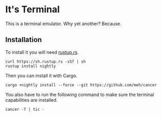 It's Terminal
=============
This is a terminal emulator. Why yet another? Because.

Installation
------------
To install it you will need [rustup.rs](https://rustup.rs).

```shell
curl https://sh.rustup.rs -sSf | sh
rustup install nightly
```

Then you can install it with Cargo.

```shell
cargo +nightly install --force --git https://github.com/meh/cancer
```

You also have to run the following command to make sure the terminal
capabilities are installed.

```shell
cancer -T | tic -
```
